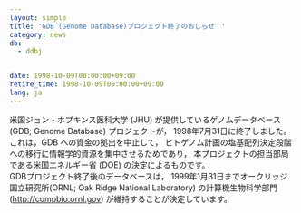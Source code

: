 ```yaml
---
layout: simple
title: 'GDB (Genome Database)プロジェクト終了のおしらせ　'
category: news
db:
  - ddbj


date: 1998-10-09T00:00:00+09:00
retire_time: 1998-10-09T00:00:00+09:00
lang: ja
---
```


米国ジョン・ホプキンス医科大学 (JHU) が提供しているゲノムデータベース (GDB; Genome Database) プロジェクトが， 1998年7月31日に終了しました。 これは，GDB への資金の拠出を中止して， ヒトゲノム計画の塩基配列決定段階への移行に情報学的資源を集中させるためであり， 本プロジェクトの担当部局である米国エネルギー省 (DOE) の決定によるものです。<br>GDBプロジェクト終了後のデータベースは， 1999年1月31日までオークリッジ国立研究所(ORNL; Oak Ridge National Laboratory) の計算機生物科学部門 (http://compbio.ornl.gov) が維持することが決定しています。
